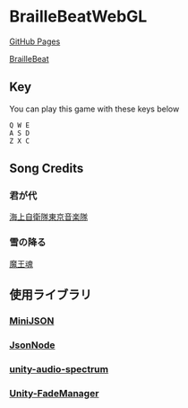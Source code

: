 # BrailleBeatWebGL

[GitHub Pages](https://junnetworks.github.io/BrailleBeatWebGL/)

[BrailleBeat](https://github.com/FlexiblePrintedCircuits/BrailleBeat)

## Key

You can play this game with these keys below

```
Q W E
A S D
Z X C
```

## Song Credits

### 君が代

[海上自衛隊東京音楽隊](https://www.mod.go.jp/msdf/tokyoband/gallery/download/kimigayo.html)

### 雪の降る

[魔王魂](https://maoudamashii.jokersounds.com/archives/27_yukinohuru.html)

## 使用ライブラリ

### [MiniJSON](https://gist.github.com/darktable/1411710)

### [JsonNode](https://gist.github.com/asus4/7f7b5912d703f44c2711)

### [unity-audio-spectrum](https://github.com/keijiro/unity-audio-spectrum)

### [Unity-FadeManager](https://github.com/naichilab/Unity-FadeManager)
